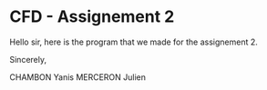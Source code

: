# CFD - Assignement 2

Hello sir, here is the program that we made for the assignement 2.

Sincerely,

CHAMBON Yanis
MERCERON Julien
